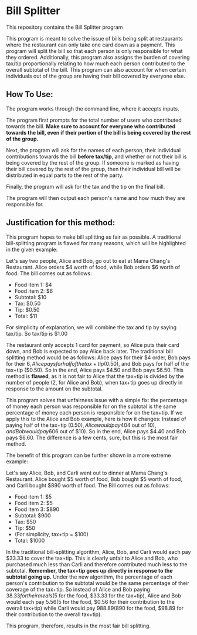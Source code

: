 # Bill Splitter
This repository contains the Bill Splitter program

This program is meant to solve the issue of bills being split at restaurants where the restaurant can only take one card down as a payment. This program will split the bill so that each person is only responsible for what they ordered. Additionally, this program also assigns the burden of covering tax/tip proportionally relating to how much each person contributed to the overall subtotal of the bill. This program can also account for when certain individuals out of the group are having their bill covered by everyone else.

## How To Use:
The program works through the command line, where it accepts inputs.

The program first prompts for the total number of users who contributed towards the bill.
**Make sure to account for everyone who contributed towards the bill, even if their portion of the bill is being covered by the rest of the group.**

Next, the program will ask for the names of each person, their individual contributions towards the bill **before tax/tip**, and whether or not their bill is being covered by the rest of the group.
If someone is marked as having their bill covered by the rest of the group, then their individual bill will be distributed in equal parts to the rest of the party.

Finally, the program will ask for the tax and the tip on the final bill.

The program will then output each person's name and how much they are responsible for.

## Justification for this method:
This program hopes to make bill splitting as fair as possible. A traditional bill-splitting program is flawed for many reasons, which will be highlighted in the given example:

Let's say two people, Alice and Bob, go out to eat at Mama Chang's Restaurant. Alice orders $4 worth of food, while Bob orders $6 worth of food. The bill comes out as follows:

- Food item 1: $4
- Food item 2: $6
- Subtotal: $10
- Tax: $0.50
- Tip: $0.50
- Total: $11

For simplicity of explanation, we will combine the tax and tip by saying tax/tip. So tax/tip is $1.00

The restaurant only accepts 1 card for payment, so Alice puts their card down, and Bob is expected to pay Alice back later. The traditional bill splitting method would be as follows: Alice pays for their $4 order, Bob pays for their $6, Alice pays for half of the tax+tip ($0.50), and Bob pays for half of the tax+tip ($0.50). So in the end, Alice pays $4.50 and Bob pays $6.50. This method is **flawed**, as it is not fair to Alice that the tax+tip is divided by the number of people (2, for Alice and Bob), when tax+tip goes up directly in response to the amount on the subtotal.

This program solves that unfairness issue with a simple fix: the percentage of money each person was responsible for on the subtotal is the same percentage of money each person is responsible for on the tax+tip. If we apply this to the Alice and Bob example, here is how it changes: Instead of paying half of the tax+tip ($0.50), Alice would pay 40% of the tax+tip because Alice was responsible for 40% of the subtotal ($4 out of $10), and Bob would pay 60% of the tax+tip because Bob was responsible for 60% of the subtotal ($6 out of $10). So in the end, Alice pays $4.40 and Bob pays $6.60. The difference is a few cents, sure, but this is the most fair method.

The benefit of this program can be further shown in a more extreme example:

Let's say Alice, Bob, and Carli went out to dinner at Mama Chang's Restaurant. Alice bought $5 worth of food, Bob bought $5 worth of food, and Carli bought $890 worth of food. The Bill comes out as follows:

- Food item 1: $5
- Food item 2: $5
- Food item 3: $890
- Subtotal: $900
- Tax: $50
- Tip: $50
- (For simplicity, tax+tip = $100)
- Total: $1000

In the traditional bill-splitting algorithm, Alice, Bob, and Carli would each pay $33.33 to cover the tax+tip. This is clearly unfair to Alice and Bob, who purchased much less than Carli and therefore contributed much less to the subtotal. **Remember, the tax+tip goes up directly in response to the subtotal going up.** Under the new algorithm, the percentage of each person's contribution to the subtotal would be the same percentage of their coverage of the tax+tip. So instead of Alice and Bob paying $38.33 for their meals ($5 for the food, $33.33 for the tax+tip), Alice and Bob would each pay $5.56 ($5 for the food, $0.56 for their contribution to the overall tax+tip) while Carli would pay $988.89 ($890 for the food, $98.89 for their contribution to the overall tax+tip).

This program, therefore, results in the most fair bill splitting.

